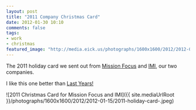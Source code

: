 ```yaml
---
layout: post
title: "2011 Company Christmas Card"
date: 2012-01-30 10:10
comments: false
tags:
- work
- christmas
featured_image: "http://media.eick.us/photographs/1600x1600/2012/2012-01-15/2011-holiday-card-.jpeg"
---
```

The 2011 holiday card we sent out from [Mission Focus](http://missionfocus.com) and [IMI](http://imintel.org), our two companies.

I like this one better than [Last Years!](/blog/2011/01/04/holiday-card-for-my-companies/)

![2011 Christmas Card for Mission Focus and IMI]({{ site.mediaUrlRoot }}/photographs/1600x1600/2012/2012-01-15/2011-holiday-card-.jpeg)
